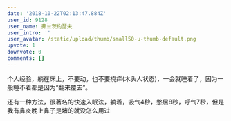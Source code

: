 ```yaml
---
date: '2018-10-22T02:13:47.884Z'
user_id: 9128
user_name: 弗兰茨约瑟夫
user_intro: ''
user_avatar: /static/upload/thumb/small50-u-thumb-default.png
upvote: 1
downvote: 0
comments: []
---
```


<div><p>个人经验，躺在床上，不要动，也不要挠痒(木头人状态)，一会就睡着了，因为一般睡不着都是因为“翻来覆去”。</p><p>还有一种方法，很著名的快速入眠法，躺着，吸气4秒，憋屈8秒，呼气7秒，但是我有鼻炎晚上鼻子是堵的就没怎么用过</p></div>
